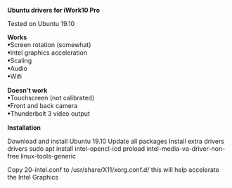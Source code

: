 <b>Ubuntu drivers for iWork10 Pro</b>

Tested on Ubuntu 19.10

<p><b>Works</b><br>
ꔷScreen rotation (somewhat)<br>
ꔷIntel graphics acceleration<br>
ꔷScaling<br>
ꔷAudio<br>
ꔷWifi</p>

<p><b>Doesn't work</b><br>
ꔷTouchscreen (not calibrated)<br>
ꔷFront and back camera<br>
ꔷThunderbolt 3 video output</p>


<b>Installation</b>

Download and install Ubuntu 19.10
Update all packages
Install extra drivers drivers
sudo apt install intel-opencl-icd preload intel-media-va-driver-non-free linux-tools-generic

Copy 20-intel.conf to /usr/share/X11/xorg.conf.d/ this will help accelerate the Intel Graphics

